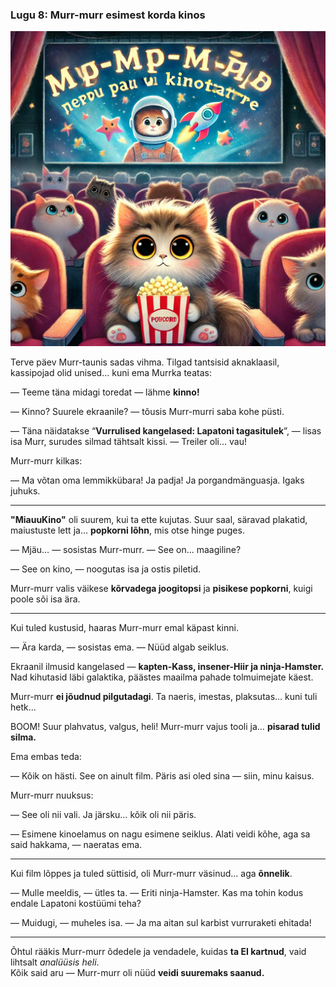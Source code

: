 ### **Lugu 8: Murr-murr esimest korda kinos**

![story-8](../../_assets/img/story-8.webp)

Terve päev Murr-taunis sadas vihma. Tilgad tantsisid aknaklaasil, kassipojad olid unised… kuni ema Murrka teatas:

— Teeme täna midagi toredat — lähme **kinno!**

— Kinno? Suurele ekraanile? — tõusis Murr-murri saba kohe püsti.

— Täna näidatakse “**Vurrulised kangelased: Lapatoni tagasitulek**”, — lisas isa Murr, surudes silmad tähtsalt kissi. — Treiler oli… vau!

Murr-murr kilkas:

— Ma võtan oma lemmikkübara! Ja padja! Ja porgandmänguasja. Igaks juhuks.

---

**"MiauuKino"** oli suurem, kui ta ette kujutas. Suur saal, säravad plakatid, maiustuste lett ja… **popkorni lõhn**, mis otse hinge puges.

— Mjäu… — sosistas Murr-murr. — See on… maagiline?

— See on kino, — noogutas isa ja ostis piletid.

Murr-murr valis väikese **kõrvadega joogitopsi** ja **pisikese popkorni**, kuigi poole sõi isa ära.

---

Kui tuled kustusid, haaras Murr-murr emal käpast kinni.

— Ära karda, — sosistas ema. — Nüüd algab seiklus.

Ekraanil ilmusid kangelased — **kapten-Kass, insener-Hiir ja ninja-Hamster.** Nad kihutasid läbi galaktika, päästes maailma pahade tolmuimejate käest.

Murr-murr **ei jõudnud pilgutadagi**. Ta naeris, imestas, plaksutas… kuni tuli hetk…

BOOM! Suur plahvatus, valgus, heli! Murr-murr vajus tooli ja… **pisarad tulid silma.**

Ema embas teda:

— Kõik on hästi. See on ainult film. Päris asi oled sina — siin, minu kaisus.

Murr-murr nuuksus:

— See oli nii vali. Ja järsku… kõik oli nii päris.

— Esimene kinoelamus on nagu esimene seiklus. Alati veidi kõhe, aga sa said hakkama, — naeratas ema.

---

Kui film lõppes ja tuled süttisid, oli Murr-murr väsinud… aga **õnnelik**.

— Mulle meeldis, — ütles ta. — Eriti ninja-Hamster. Kas ma tohin kodus endale Lapatoni kostüümi teha?

— Muidugi, — muheles isa. — Ja ma aitan sul karbist vurruraketi ehitada!

---

Õhtul rääkis Murr-murr õdedele ja vendadele, kuidas **ta EI kartnud**, vaid lihtsalt *analüüsis heli*.  
Kõik said aru — Murr-murr oli nüüd **veidi suuremaks saanud.**
